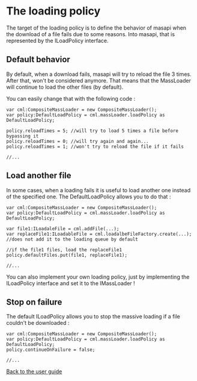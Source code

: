 # The loading policy #

The target of the loading policy is to define the behavior of masapi when the download of a file fails due to some reasons. Into masapi, that is represented by the ILoadPolicy interface.

## Default behavior ##

By default, when a download fails, masapi will try to reload the file 3 times. After that, won't be considered anymore. That means that the MassLoader will continue to load the other files (by default).

You can easily change that with the following code :
```
var cml:CompositeMassLoader = new CompositeMassLoader();
var policy:DefaultLoadPolicy = cml.massLoader.loadPolicy as DefaultLoadPolicy;

policy.reloadTimes = 5; //will try to load 5 times a file before bypassing it
policy.reloadTimes = 0; //will try again and again...
policy.reloadTimes = 1; //won't try to reload the file if it fails

//...
```


## Load another file ##

In some cases, when a loading fails it is useful to load another one instead of the specified one. The DefaultLoadPolicy allows you to do that :
```
var cml:CompositeMassLoader = new CompositeMassLoader();
var policy:DefaultLoadPolicy = cml.massLoader.loadPolicy as DefaultLoadPolicy;

var file1:ILoadaleFile = cml.addFile(...);
var replaceFile1:ILoadableFile = cml.loadalbeFileFactory.create(...); //does not add it to the loading queue by default

//if the file1 files, load the replaceFile1
policy.defaultFiles.put(file1, replaceFile1);

//...
```

You can also implement your own loading policy, just by implementing the ILoadPolicy interface and set it to the IMassLoader !


## Stop on failure ##

The default ILoadPolicy allows you to stop the massive loading if a file couldn't be downloaded :
```
var cml:CompositeMassLoader = new CompositeMassLoader();
var policy:DefaultLoadPolicy = cml.massLoader.loadPolicy as DefaultLoadPolicy;
policy.continueOnFailure = false;

//...
```

[Back to the user guide](http://code.google.com/p/masapi/wiki/UserGuide)